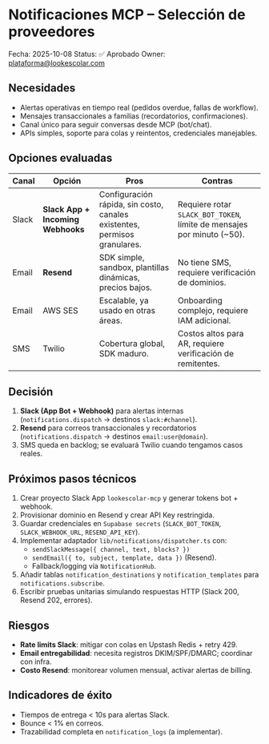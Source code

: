 # Notificaciones MCP – Selección de proveedores

Fecha: 2025-10-08
Status: ✅ Aprobado
Owner: plataforma@lookescolar.com

## Necesidades

- Alertas operativas en tiempo real (pedidos overdue, fallas de workflow).
- Mensajes transaccionales a familias (recordatorios, confirmaciones).
- Canal único para seguir conversas desde MCP (bot/chat). 
- APIs simples, soporte para colas y reintentos, credenciales manejables.

## Opciones evaluadas

| Canal | Opción | Pros | Contras |
| ----- | ------ | ---- | ------- |
| Slack | **Slack App + Incoming Webhooks** | Configuración rápida, sin costo, canales existentes, permisos granulares. | Requiere rotar `SLACK_BOT_TOKEN`, límite de mensajes por minuto (~50). |
| Email | **Resend** | SDK simple, sandbox, plantillas dinámicas, precios bajos. | No tiene SMS, requiere verificación de dominios. |
| Email | AWS SES | Escalable, ya usado en otras áreas. | Onboarding complejo, requiere IAM adicional. |
| SMS | Twilio | Cobertura global, SDK maduro. | Costos altos para AR, requiere verificación de remitentes. |

## Decisión

1. **Slack (App Bot + Webhook)** para alertas internas (`notifications.dispatch` → destinos `slack:#channel`).
2. **Resend** para correos transaccionales y recordatorios (`notifications.dispatch` → destinos `email:user@domain`).
3. SMS queda en backlog; se evaluará Twilio cuando tengamos casos reales.

## Próximos pasos técnicos

1. Crear proyecto Slack App `lookescolar-mcp` y generar tokens bot + webhook.
2. Provisionar dominio en Resend y crear API Key restringida.
3. Guardar credenciales en `Supabase secrets` (`SLACK_BOT_TOKEN`, `SLACK_WEBHOOK_URL`, `RESEND_API_KEY`).
4. Implementar adaptador `lib/notifications/dispatcher.ts` con:
   - `sendSlackMessage({ channel, text, blocks? })`
   - `sendEmail({ to, subject, template, data })` (Resend).
   - Fallback/logging vía `NotificationHub`.
5. Añadir tablas `notification_destinations` y `notification_templates` para `notifications.subscribe`.
6. Escribir pruebas unitarias simulando respuestas HTTP (Slack 200, Resend 202, errores).

## Riesgos

- **Rate limits Slack**: mitigar con colas en Upstash Redis + retry 429.
- **Email entregabilidad**: necesita registros DKIM/SPF/DMARC; coordinar con infra.
- **Costo Resend**: monitorear volumen mensual, activar alertas de billing.

## Indicadores de éxito

- Tiempos de entrega < 10s para alertas Slack.
- Bounce < 1% en correos.
- Trazabilidad completa en `notification_logs` (a implementar).

